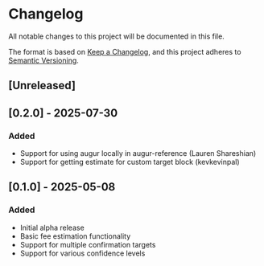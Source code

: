 # Changelog

All notable changes to this project will be documented in this file.

The format is based on [Keep a Changelog](https://keepachangelog.com/en/1.0.0/),
and this project adheres to [Semantic Versioning](https://semver.org/spec/v2.0.0.html).

## [Unreleased]

## [0.2.0] - 2025-07-30

### Added
* Support for using augur locally in augur-reference (Lauren Shareshian)
* Support for getting estimate for custom target block (kevkevinpal)

## [0.1.0] - 2025-05-08

### Added
- Initial alpha release
- Basic fee estimation functionality
- Support for multiple confirmation targets
- Support for various confidence levels

